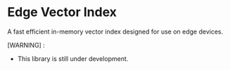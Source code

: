 # Edge Vector Index

A fast efficient in-memory vector index designed for use on edge devices.

[WARNING] : 
- This library is still under development.
